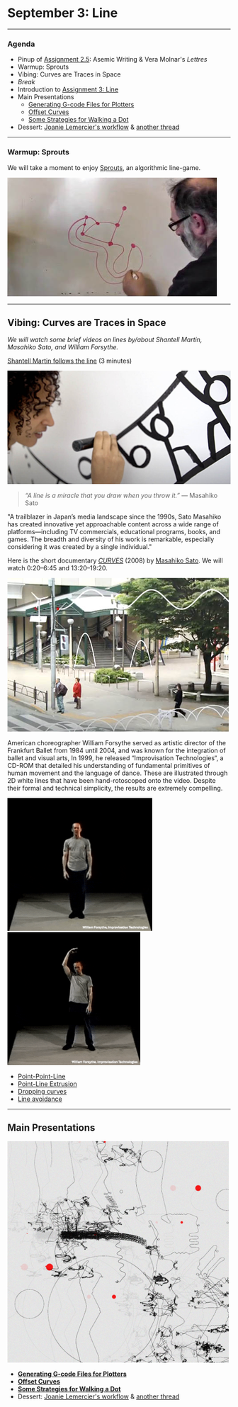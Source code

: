 # September 3: Line

---

### Agenda

* Pinup of [Assignment 2.5](../../../assignments/2025/02_getting_started/README.md#25-re-coding-and-plotting-molnars-lettres): Asemic Writing & Vera Molnar's *Lettres*
* Warmup: Sprouts
* Vibing: Curves are Traces in Space
* *Break*
* Introduction to [Assignment 3: Line](../../../assignments/2025/03_line/README.md)
* Main Presentations
	* [Generating G-code Files for Plotters](../../../lectures/topics/gcode/README.md)
	* [Offset Curves](../../../lectures/topics/offset_curves/README.md)
	* [Some Strategies for Walking a Dot](../../../lectures/topics/walking_a_dot/README.md)
* Dessert: [Joanie Lemercier's workflow](https://twitter.com/JoanieLemercier/status/1391443586206535682) & [another thread](https://x.com/JoanieLemercier/status/996180699357958144)

---

### Warmup: Sprouts

We will take a moment to enjoy [Sprouts](https://www.youtube.com/watch?v=ZQY4v5GItes), an algorithmic line-game. 

[![sprouts.jpg](img/sprouts.jpg)](https://www.youtube.com/watch?v=ZQY4v5GItes)


--- 

## Vibing: Curves are Traces in Space

*We will watch some brief videos on lines by/about Shantell Martin, Masahiko Sato, and William Forsythe.*

[Shantell Martin follows the line](https://www.youtube.com/watch?v=7ywYnk0-xUY) (3 minutes)

[![shantell_martin_drawing.jpg](img/shantell_martin_drawing.jpg)](https://www.youtube.com/watch?v=7ywYnk0-xUY)


> *“A line is a miracle that you draw when you throw it.”* — Masahiko Sato

"A trailblazer in Japan’s media landscape since the 1990s, Sato Masahiko has created innovative yet approachable content across a wide range of platforms―including TV commercials, educational programs, books, and games. The breadth and diversity of his work is remarkable, especially considering it was created by a single individual."
 
Here is the short documentary [*CURVES*](https://www.youtube.com/watch?v=Be3R5YEKFN0&t=20s) (2008) by [Masahiko Sato](https://yokohama.art.museum/eng/exhibition/202506_satomasahiko/). We will watch 0:20–6:45 and 13:20–19:20.

[![sato_curves.jpg](img/sato_curves.jpg)](https://www.youtube.com/watch?v=Be3R5YEKFN0&t=20s)

American choreographer William Forsythe served as artistic director of the Frankfurt Ballet from 1984 until 2004, and was known for the integration of ballet and visual arts, In 1999, he released “Improvisation Technologies“, a CD-ROM that detailed his understanding of fundamental primitives of human movement and the language of dance. These are illustrated through 2D white lines that have been hand-rotoscoped onto the video. Despite their formal and technical simplicity, the results are extremely compelling.

[<img src="img/william_forsythe_improvisation_technologies_anim.gif" height="300">](https://www.youtube.com/watch?v=6X29OjcBHG8)
[<img src="img/william_forsythe_improvisation_technologies2_anim.gif" height="300">](https://www.youtube.com/watch?v=_zt95yXWLX4)

* [Point-Point-Line](https://www.youtube.com/watch?v=6X29OjcBHG8)
* [Point-Line Extrusion](https://www.youtube.com/watch?v=e_7ixi32lCo)
* [Dropping curves](https://www.youtube.com/watch?v=_zt95yXWLX4)
* [Line avoidance](https://www.youtube.com/watch?v=cqGyFiEXXIQ)

---

## Main Presentations

<img src="../../../assignments/2025/03_line/img/cherniak_recursive.jpg" width="500">

* [**Generating G-code Files for Plotters**](../../../lectures/topics/gcode/README.md)
* [**Offset Curves**](../../../lectures/topics/offset_curves/README.md)
* [**Some Strategies for Walking a Dot**](../../../lectures/topics/walking_a_dot/README.md)
* Dessert: [Joanie Lemercier's workflow](https://twitter.com/JoanieLemercier/status/1391443586206535682) & [another thread](https://x.com/JoanieLemercier/status/996180699357958144)
